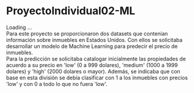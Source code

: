 # ProyectoIndividual02-ML

Loading ...
<br/>
Para este proyecto se proporcionaron dos datasets que contenían información sobre inmuebles en Estados Unidos. 
Con ellos se solicitaba desarrollar un modelo de Machine Learning para predecir el precio de inmuebles.
<br/>
Para la predicción se solicitaba catalogar inicialmente las propiedades de acuerdo a su precio en 'low' (0 a 999 dolares), 'medium' (1000 a 1999 dolares) y 'high' (2000 dolares o mayor). 
Además, se indicaba que con base en esta división se debía clasificar con 1 a los inmuebles con precios 'low' y con 0 a todo lo que no fuera 'low'.

